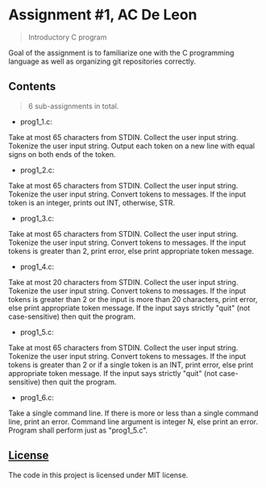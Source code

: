 # Assignment #1, AC De Leon
> Introductory C program

Goal of the assignment is to familiarize one with the C programming language as well as organizing git repositories correctly.

## Contents
> 6 sub-assignments in total.

- prog1_1.c:

Take at most 65 characters from STDIN. Collect the user input string. Tokenize the user input string. Output each token on a new line with equal signs on both ends of the token.

- prog1_2.c:

Take at most 65 characters from STDIN. Collect the user input string. Tokenize the user input string. Convert tokens to messages. If the input token is an integer, prints out INT, otherwise, STR.

- prog1_3.c:

Take at most 65 characters from STDIN. Collect the user input string. Tokenize the user input string. Convert tokens to messages. If the input tokens is greater than 2, print error, else print appropriate token message.

- prog1_4.c:

Take at most 20 characters from STDIN. Collect the user input string. Tokenize the user input string. Convert tokens to messages. If the input tokens is greater than 2 or the input is more than 20 characters, print error, else print appropriate token message. If the input says strictly "quit" (not case-sensitive) then quit the program.
	
- prog1_5.c:

Take at most 65 characters from STDIN. Collect the user input string. Tokenize the user input string. Convert tokens to messages. If the input tokens is greater than 2 or if a single token is an INT, print error, else print appropriate token message. If the input says strictly "quit" (not case-sensitive) then quit the program.

- prog1_6.c:

Take a single command line. If there is more or less than a single command line, print an error. Command line argument is integer N, else print an error. Program shall perform just as "prog1_5.c".

## [License](LICENSE)

The code in this project is licensed under MIT license.


